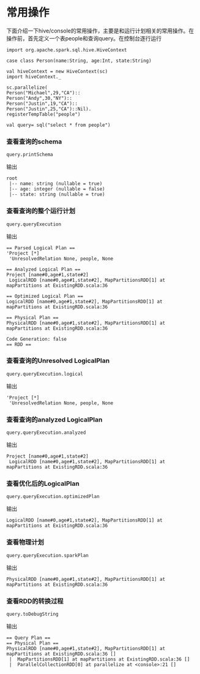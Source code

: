 # 常用操作
 下面介绍一下hive/console的常用操作，主要是和运行计划相关的常用操作。在操作前，首先定义一个表people和查询query。在控制台逐行运行

```
import org.apache.spark.sql.hive.HiveContext

case class Person(name:String, age:Int, state:String)

val hiveContext = new HiveContext(sc)
import hiveContext._

sc.parallelize(
Person("Michael",29,"CA")::
Person("Andy",30,"NY")::
Person("Justin",19,"CA")::
Person("Justin",25,"CA")::Nil).
registerTempTable("people")

val query= sql("select * from people")
```

### 查看查询的schema
```
query.printSchema
```

输出
```
root
 |-- name: string (nullable = true)
 |-- age: integer (nullable = false)
 |-- state: string (nullable = true)
```

### 查看查询的整个运行计划
```
query.queryExecution
```

输出
```
== Parsed Logical Plan ==
'Project [*]
 'UnresolvedRelation None, people, None

== Analyzed Logical Plan ==
Project [name#0,age#1,state#2]
 LogicalRDD [name#0,age#1,state#2], MapPartitionsRDD[1] at mapPartitions at ExistingRDD.scala:36

== Optimized Logical Plan ==
LogicalRDD [name#0,age#1,state#2], MapPartitionsRDD[1] at mapPartitions at ExistingRDD.scala:36

== Physical Plan ==
PhysicalRDD [name#0,age#1,state#2], MapPartitionsRDD[1] at mapPartitions at ExistingRDD.scala:36

Code Generation: false
== RDD ==
```

### 查看查询的Unresolved LogicalPlan
```
query.queryExecution.logical
```

输出
```
'Project [*]
 'UnresolvedRelation None, people, None
```

### 查看查询的analyzed LogicalPlan
```
query.queryExecution.analyzed
```

输出
```
Project [name#0,age#1,state#2]
 LogicalRDD [name#0,age#1,state#2], MapPartitionsRDD[1] at mapPartitions at ExistingRDD.scala:36
```

### 查看优化后的LogicalPlan
```
query.queryExecution.optimizedPlan
```

输出
```
LogicalRDD [name#0,age#1,state#2], MapPartitionsRDD[1] at mapPartitions at ExistingRDD.scala:36
```

### 查看物理计划
```
query.queryExecution.sparkPlan
```

输出
```
PhysicalRDD [name#0,age#1,state#2], MapPartitionsRDD[1] at mapPartitions at ExistingRDD.scala:36
```

### 查看RDD的转换过程
```
query.toDebugString
```

输出
```
== Query Plan ==
== Physical Plan ==
PhysicalRDD [name#0,age#1,state#2], MapPartitionsRDD[1] at mapPartitions at ExistingRDD.scala:36 []
 |  MapPartitionsRDD[1] at mapPartitions at ExistingRDD.scala:36 []
 |  ParallelCollectionRDD[0] at parallelize at <console>:21 []
```



